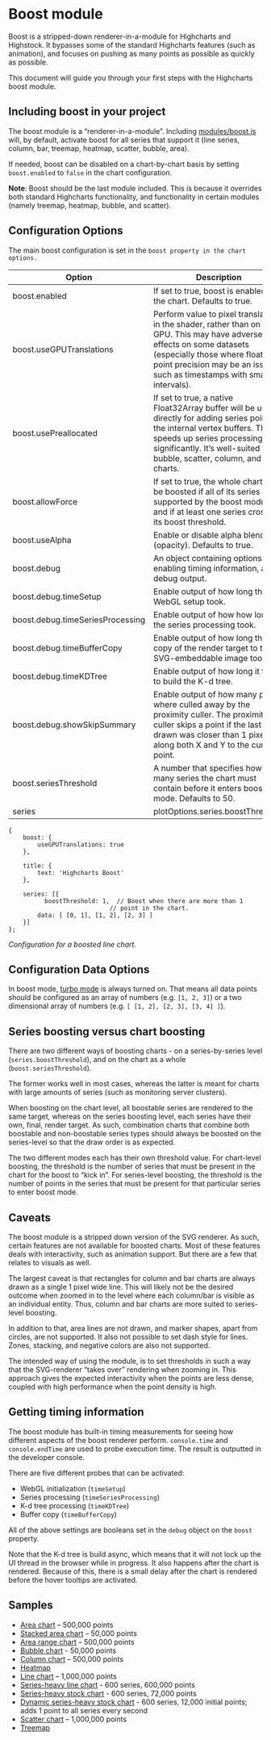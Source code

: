 Boost module
===

Boost is a stripped-down renderer-in-a-module for Highcharts and Highstock. It bypasses some of the standard Highcharts features (such as animation), and focuses on pushing as many points as possible as quickly as possible.

This document will guide you through your first steps with the Highcharts boost module.

Including boost in your project
-------------------------------

The boost module is a “renderer-in-a-module”. Including [modules/boost.js](https://code.highcharts.com/modules/boost.js) will, by default, activate boost for all series that support it (line series, column, bar, treemap, heatmap, scatter, bubble, area).

If needed, boost can be disabled on a chart-by-chart basis by setting `boost.enabled` to `false` in the chart configuration.

**Note**: Boost should be the last module included. This is because it overrides both standard Highcharts functionality, and functionality in certain modules (namely treemap, heatmap, bubble, and scatter).

Configuration Options
---------------------

The main boost configuration is set in the `boost property in the chart options.`

|Option|Description|
|--- |--- |
|boost.enabled|If set to true, boost is enabled for the chart. Defaults to true.|
|boost.useGPUTranslations|Perform value to pixel translations in the shader, rather than on the GPU. This may have adverse effects on some datasets (especially those where floating point precision may be an issue, such as timestamps with small intervals).|
|boost.usePreallocated|If set to true, a native Float32Array buffer will be used directly for adding series points to the internal vertex buffers. This speeds up series processing significantly. It’s well-suited for bubble, scatter, column, and bar charts.|
|boost.allowForce|If set to true, the whole chart will be boosted if all of its series are supported by the boost module, and if at least one series crosses its boost threshold.|
|boost.useAlpha|Enable or disable alpha blending (opacity). Defaults to true.|
|boost.debug|An object containing options for enabling timing information, and debug output.|
|boost.debug.timeSetup|Enable output of how long the WebGL setup took.|
|boost.debug.timeSeriesProcessing|Enable output of how how long the series processing took.|
|boost.debug.timeBufferCopy|Enable output of how long the copy of the render target to the SVG-embeddable image took.|
|boost.debug.timeKDTree|Enable output of how long it took to build the K-d tree.|
|boost.debug.showSkipSummary|Enable output of how many points where culled away by the proximity culler. The proximity culler skips a point if the last point drawn was closer than 1 pixel along both X and Y to the current point.|
|boost.seriesThreshold|A number that specifies how many series the chart must contain before it enters boost mode. Defaults to 50.|
|series|plotOptions.series.boostThreshold|The number of points that needs to be in the series for the boost to kick in. Defaults to 5000.|
    
    {
        boost: {
            useGPUTranslations: true
        },
    
        title: {
            text: 'Highcharts Boost'
        },
    
        series: [{
    	      boostThreshold: 1,  // Boost when there are more than 1
                                // point in the chart.
            data: [ [0, 1], [1, 2], [2, 3] ]
        }]
    };
    

_Configuration for a boosted line chart._

Configuration Data Options
---------------------

In boost mode, [turbo mode](https://api.highcharts.com/highcharts/plotOptions.series.turboThreshold) is always turned on. That means all data points should be configured as an array of numbers (e.g. `[1, 2, 3]`) or a two dimensional array of numbers (e.g. `[ [1, 2], [2, 3], [3, 4] ]`).

Series boosting versus chart boosting
-------------------------------------

There are two different ways of boosting charts - on a series-by-series level (`series.boostThreshold`), and on the chart as a whole (`boost.seriesThreshold`).

The former works well in most cases, whereas the latter is meant for charts with large amounts of series (such as monitoring server clusters).

When boosting on the chart level, all boostable series are rendered to the same target, whereas on the series boosting level, each series have their own, final, render target. As such, combination charts that combine both boostable and non-boostable series types should always be boosted on the series-level so that the draw order is as expected.

The two different modes each has their own threshold value. For chart-level boosting, the threshold is the number of series that must be present in the chart for the boost to “kick in”. For series-level boosting, the threshold is the number of points in the series that must be present for that particular series to enter boost mode.

Caveats
-------

The boost module is a stripped down version of the SVG renderer. As such, certain features are not available for boosted charts. Most of these features deals with interactivity, such as animation support. But there are a few that relates to visuals as well.

The largest caveat is that rectangles for column and bar charts are always drawn as a single 1 pixel wide line. This will likely not be the desired outcome when zoomed in to the level where each column/bar is visible as an individual entity. Thus, column and bar charts are more suited to series-level boosting.

In addition to that, area lines are not drawn, and marker shapes, apart from circles, are not supported. It also not possible to set dash style for lines. Zones, stacking, and negative colors are also not supported.

The intended way of using the module, is to set thresholds in such a way that the SVG-renderer “takes over” rendering when zooming in. This approach gives the expected interactivity when the points are less dense, coupled with high performance when the point density is high.

Getting timing information
--------------------------

The boost module has built-in timing measurements for seeing how different aspects of the boost renderer perform. `console.time` and `console.endTime` are used to probe execution time. The result is outputted in the developer console.

There are five different probes that can be activated:

*   WebGL initialization (`timeSetup`)
*   Series processing (`timeSeriesProcessing`)
*   K-d tree processing (`timeKDTree`)
*   Buffer copy (`timeBufferCopy`)

All of the above settings are booleans set in the `debug` object on the `boost` property.

Note that the K-d tree is build async, which means that it will not lock up the UI thread in the browser while in progress. It also happens after the chart is rendered. Because of this, there is a small delay after the chart is rendered before the hover tooltips are activated.

Samples
-------

*   [Area chart](https://jsfiddle.net/gh/get/jquery/1.7.2/highslide-software/highcharts.com/tree/master/samples/highcharts/boost/area/) – 500,000 points
*   [Stacked area chart](https://jsfiddle.net/gh/get/jquery/1.7.2/highslide-software/highcharts.com/tree/master/samples/highcharts/boost/area-stacked) – 50,000 points
*   [Area range chart](https://jsfiddle.net/gh/get/jquery/1.7.2/highslide-software/highcharts.com/tree/master/samples/highcharts/boost/arearange) – 500,000 points
*   [Bubble chart](http://jsfiddle.net/gh/get/library/pure/highcharts/highcharts/tree/master/samples/highcharts/boost/bubble/) - 50,000 points
*   [Column chart](https://jsfiddle.net/gh/get/jquery/1.7.2/highslide-software/highcharts.com/tree/master/samples/highcharts/boost/column) – 500,000 points
*   [Heatmap](http://jsfiddle.net/gh/get/library/pure/highcharts/highcharts/tree/master/samples/highcharts/boost/heatmap/)
*   [Line chart](https://jsfiddle.net/gh/get/jquery/1.7.2/highslide-software/highcharts.com/tree/master/samples/highcharts/boost/line/) – 1,000,000 points
*   [Series-heavy line chart](http://jsfiddle.net/gh/get/library/pure/highcharts/highcharts/tree/master/samples/highcharts/boost/line-series-heavy/) - 600 series, 600,000 points
*   [Series-heavy stock chart](http://jsfiddle.net/gh/get/library/pure/highcharts/highcharts/tree/master/samples/highcharts/boost/line-series-heavy-stock/) \- 600 series, 72,000 points
*   [Dynamic series-heavy stock chart](http://jsfiddle.net/gh/get/library/pure/highcharts/highcharts/tree/master/samples/highcharts/boost/line-series-heavy-dynamic/) - 600 series, 12,000 initial points; adds 1 point to all series every second
*   [Scatter chart](https://jsfiddle.net/gh/get/jquery/1.7.2/highslide-software/highcharts.com/tree/master/samples/highcharts/boost/scatter) – 1,000,000 points
*   [Treemap](http://jsfiddle.net/gh/get/library/pure/highcharts/highcharts/tree/master/samples/highcharts/boost/treemap/)
